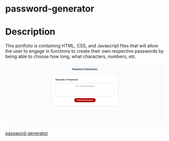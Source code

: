 # password-generator

# Description
This portfolio is containing HTML, CSS, and Javascript files that will allow the user to engage in functions to create their own respective passwords by being able to choose how long, what characters, numbers, etc.

![Portfolio Site](./assets/screenshot.png)

[password-generator](https://bennsantos20.github.io/password-generator/)

